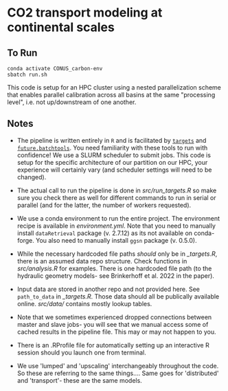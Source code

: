 # CO2 transport modeling at continental scales

## To Run
```
conda activate CONUS_carbon-env
sbatch run.sh
```
This code is setup for an HPC cluster using a nested parallelization scheme that enables parallel calibration across all basins at the same "processing level", i.e. not up/downstream of one another.

## Notes
- The pipeline is written entirely in `R` and is facilitated by [`targets`](https://books.ropensci.org/targets/) and [`future.batchtools`](https://future.batchtools.futureverse.org/). You need familiarity with these tools to run with confidence! We use a SLURM scheduler to submit jobs. This code is setup for the specific architecture of our partition on our HPC, your experience will certainly vary (and scheduler settings will need to be changed).

- The actual call to run the pipeline is done in *src/run_targets.R* so make sure you check there as well for different commands to run in serial or parallel (and for the latter, the number of workers requested).

- We use a conda environment to run the entire project. The environment recipe is available in *environment.yml*. Note that you need to manually install `dataRetrieval` package (v. 2.7.12) as its not available on conda-forge. You also need to manually install `ggsn` package (v. 0.5.0).

- While the necessary hardcoded file paths *should* only be in *_targets.R*, there is an assumed data repo structure. Check functions in *src/analysis.R* for examples. There is one hardcoded file path (to the hydraulic geometry models- see Brinkerhoff et al. 2022 in the paper).

- Input data are stored in another repo and not provided here. See `path_to_data` in *_targets.R*. Those data should all be publically available online. *src/data/* contains mostly lookup tables.

- Note that we sometimes experienced dropped connections between master and slave jobs- you will see that we manual access some of cached results in the pipeline file. This may or may not happen to you.

- There is an .RProfile file for automatically setting up an interactive R session should you launch one from terminal.

- We use 'lumped' and 'upscaling' interchangeably throughout the code. So these are referring to the same things.... Same goes for 'distributed' and 'transport'- these are the same models.